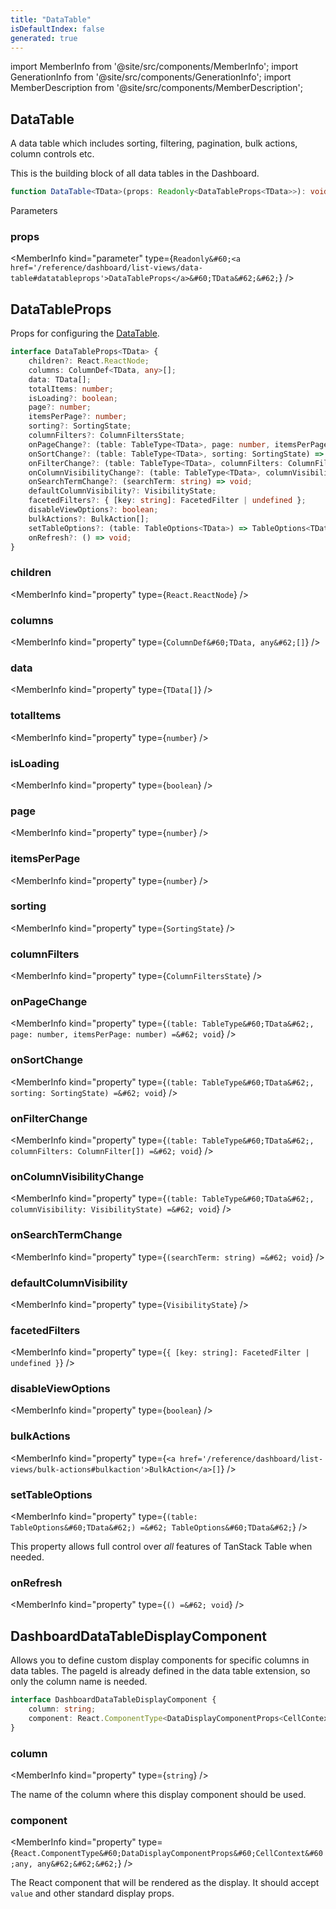 ```yaml
---
title: "DataTable"
isDefaultIndex: false
generated: true
---
```

<!-- This file was generated from the Vendure source. Do not modify. Instead, re-run the "docs:build" script -->
import MemberInfo from '@site/src/components/MemberInfo';
import GenerationInfo from '@site/src/components/GenerationInfo';
import MemberDescription from '@site/src/components/MemberDescription';


## DataTable

<GenerationInfo sourceFile="packages/dashboard/src/lib/components/data-table/data-table.tsx" sourceLine="93" packageName="@vendure/dashboard" since="3.4.0" />

A data table which includes sorting, filtering, pagination, bulk actions, column controls etc.

This is the building block of all data tables in the Dashboard.

```ts title="Signature"
function DataTable<TData>(props: Readonly<DataTableProps<TData>>): void
```
Parameters

### props

<MemberInfo kind="parameter" type={`Readonly&#60;<a href='/reference/dashboard/list-views/data-table#datatableprops'>DataTableProps</a>&#60;TData&#62;&#62;`} />



## DataTableProps

<GenerationInfo sourceFile="packages/dashboard/src/lib/components/data-table/data-table.tsx" sourceLine="54" packageName="@vendure/dashboard" since="3.4.0" />

Props for configuring the <a href='/reference/dashboard/list-views/data-table#datatable'>DataTable</a>.

```ts title="Signature"
interface DataTableProps<TData> {
    children?: React.ReactNode;
    columns: ColumnDef<TData, any>[];
    data: TData[];
    totalItems: number;
    isLoading?: boolean;
    page?: number;
    itemsPerPage?: number;
    sorting?: SortingState;
    columnFilters?: ColumnFiltersState;
    onPageChange?: (table: TableType<TData>, page: number, itemsPerPage: number) => void;
    onSortChange?: (table: TableType<TData>, sorting: SortingState) => void;
    onFilterChange?: (table: TableType<TData>, columnFilters: ColumnFilter[]) => void;
    onColumnVisibilityChange?: (table: TableType<TData>, columnVisibility: VisibilityState) => void;
    onSearchTermChange?: (searchTerm: string) => void;
    defaultColumnVisibility?: VisibilityState;
    facetedFilters?: { [key: string]: FacetedFilter | undefined };
    disableViewOptions?: boolean;
    bulkActions?: BulkAction[];
    setTableOptions?: (table: TableOptions<TData>) => TableOptions<TData>;
    onRefresh?: () => void;
}
```

<div className="members-wrapper">

### children

<MemberInfo kind="property" type={`React.ReactNode`}   />


### columns

<MemberInfo kind="property" type={`ColumnDef&#60;TData, any&#62;[]`}   />


### data

<MemberInfo kind="property" type={`TData[]`}   />


### totalItems

<MemberInfo kind="property" type={`number`}   />


### isLoading

<MemberInfo kind="property" type={`boolean`}   />


### page

<MemberInfo kind="property" type={`number`}   />


### itemsPerPage

<MemberInfo kind="property" type={`number`}   />


### sorting

<MemberInfo kind="property" type={`SortingState`}   />


### columnFilters

<MemberInfo kind="property" type={`ColumnFiltersState`}   />


### onPageChange

<MemberInfo kind="property" type={`(table: TableType&#60;TData&#62;, page: number, itemsPerPage: number) =&#62; void`}   />


### onSortChange

<MemberInfo kind="property" type={`(table: TableType&#60;TData&#62;, sorting: SortingState) =&#62; void`}   />


### onFilterChange

<MemberInfo kind="property" type={`(table: TableType&#60;TData&#62;, columnFilters: ColumnFilter[]) =&#62; void`}   />


### onColumnVisibilityChange

<MemberInfo kind="property" type={`(table: TableType&#60;TData&#62;, columnVisibility: VisibilityState) =&#62; void`}   />


### onSearchTermChange

<MemberInfo kind="property" type={`(searchTerm: string) =&#62; void`}   />


### defaultColumnVisibility

<MemberInfo kind="property" type={`VisibilityState`}   />


### facetedFilters

<MemberInfo kind="property" type={`{ [key: string]: FacetedFilter | undefined }`}   />


### disableViewOptions

<MemberInfo kind="property" type={`boolean`}   />


### bulkActions

<MemberInfo kind="property" type={`<a href='/reference/dashboard/list-views/bulk-actions#bulkaction'>BulkAction</a>[]`}   />


### setTableOptions

<MemberInfo kind="property" type={`(table: TableOptions&#60;TData&#62;) =&#62; TableOptions&#60;TData&#62;`}   />

This property allows full control over _all_ features of TanStack Table
when needed.
### onRefresh

<MemberInfo kind="property" type={`() =&#62; void`}   />




</div>


## DashboardDataTableDisplayComponent

<GenerationInfo sourceFile="packages/dashboard/src/lib/framework/extension-api/types/data-table.ts" sourceLine="16" packageName="@vendure/dashboard" since="3.4.0" />

Allows you to define custom display components for specific columns in data tables.
The pageId is already defined in the data table extension, so only the column name is needed.

```ts title="Signature"
interface DashboardDataTableDisplayComponent {
    column: string;
    component: React.ComponentType<DataDisplayComponentProps<CellContext<any, any>>>;
}
```

<div className="members-wrapper">

### column

<MemberInfo kind="property" type={`string`}   />

The name of the column where this display component should be used.
### component

<MemberInfo kind="property" type={`React.ComponentType&#60;DataDisplayComponentProps&#60;CellContext&#60;any, any&#62;&#62;&#62;`}   />

The React component that will be rendered as the display.
It should accept `value` and other standard display props.


</div>
